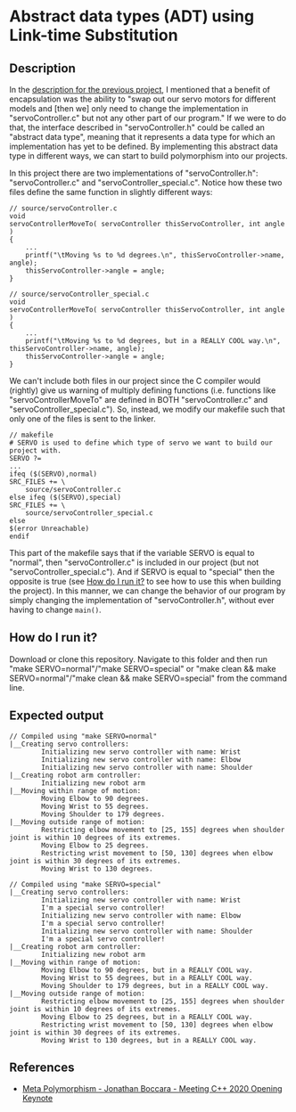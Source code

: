 # Abstract data types (ADT) using Link-time Substitution

## Description

In the [description for the previous project](https://github.com/nathancharlesjones/Comparison-of-OOP-techniques-in-C/tree/main/1b_Composition-with-the-Mediator-pattern#description), I mentioned that a benefit of encapsulation was the ability to "swap out our servo motors for different models and [then we] only need to change the implementation in "servoController.c" but not any other part of our program." If we were to do that, the interface described in "servoController.h" could be called an "abstract data type", meaning that it represents a data type for which an implementation has yet to be defined. By implementing this abstract data type in different ways, we can start to build polymorphism into our projects.

In this project there are two implementations of "servoController.h": "servoController.c" and "servoController_special.c". Notice how these two files define the same function in slightly different ways:

```
// source/servoController.c
void
servoControllerMoveTo( servoController thisServoController, int angle )
{
    ...
    printf("\tMoving %s to %d degrees.\n", thisServoController->name, angle);
    thisServoController->angle = angle;
}
```

```
// source/servoController_special.c
void
servoControllerMoveTo( servoController thisServoController, int angle )
{
    ...
    printf("\tMoving %s to %d degrees, but in a REALLY COOL way.\n", thisServoController->name, angle);
    thisServoController->angle = angle;
}
```

We can't include both files in our project since the C compiler would (rightly) give us warning of multiply defining functions (i.e. functions like "servoControllerMoveTo" are defined in BOTH "servoController.c" and "servoController_special.c"). So, instead, we modify our makefile such that only one of the files is sent to the linker.

```
// makefile
# SERVO is used to define which type of servo we want to build our project with.
SERVO ?=
...
ifeq ($(SERVO),normal)
SRC_FILES += \
    source/servoController.c
else ifeq ($(SERVO),special)
SRC_FILES += \
	source/servoController_special.c
else
$(error Unreachable)
endif
```

This part of the makefile says that if the variable SERVO is equal to "normal", then "servoController.c" is included in our project (but not "servoController_special.c"). And if SERVO is equal to "special" then the opposite is true (see [How do I run it?](https://github.com/nathancharlesjones/Comparison-of-OOP-techniques-in-C/tree/main/1c_ADT-using-link-time-substitution#how-do-i-run-it) to see how to use this when building the project). In this manner, we can change the behavior of our program by simply changing the implementation of "servoController.h", without ever having to change `main()`.

## How do I run it?

Download or clone this repository. Navigate to this folder and then run "make SERVO=normal"/"make SERVO=special" or "make clean && make SERVO=normal"/"make clean && make SERVO=special" from the command line.

## Expected output

```
// Compiled using "make SERVO=normal"
|__Creating servo controllers:
        Initializing new servo controller with name: Wrist
        Initializing new servo controller with name: Elbow
        Initializing new servo controller with name: Shoulder
|__Creating robot arm controller:
        Initializing new robot arm
|__Moving within range of motion:
        Moving Elbow to 90 degrees.
        Moving Wrist to 55 degrees.
        Moving Shoulder to 179 degrees.
|__Moving outside range of motion:
        Restricting elbow movement to [25, 155] degrees when shoulder joint is within 10 degrees of its extremes.
        Moving Elbow to 25 degrees.
        Restricting wrist movement to [50, 130] degrees when elbow joint is within 30 degrees of its extremes.
        Moving Wrist to 130 degrees.
```

```
// Compiled using "make SERVO=special"
|__Creating servo controllers:
        Initializing new servo controller with name: Wrist
        I'm a special servo controller!
        Initializing new servo controller with name: Elbow
        I'm a special servo controller!
        Initializing new servo controller with name: Shoulder
        I'm a special servo controller!
|__Creating robot arm controller:
        Initializing new robot arm
|__Moving within range of motion:
        Moving Elbow to 90 degrees, but in a REALLY COOL way.
        Moving Wrist to 55 degrees, but in a REALLY COOL way.
        Moving Shoulder to 179 degrees, but in a REALLY COOL way.
|__Moving outside range of motion:
        Restricting elbow movement to [25, 155] degrees when shoulder joint is within 10 degrees of its extremes.
        Moving Elbow to 25 degrees, but in a REALLY COOL way.
        Restricting wrist movement to [50, 130] degrees when elbow joint is within 30 degrees of its extremes.
        Moving Wrist to 130 degrees, but in a REALLY COOL way.
```

## References
- [Meta Polymorphism - Jonathan Boccara - Meeting C++ 2020 Opening Keynote](https://www.youtube.com/watch?v=mU_n_ohIHQk&t=3875s&ab_channel=MeetingCpp)